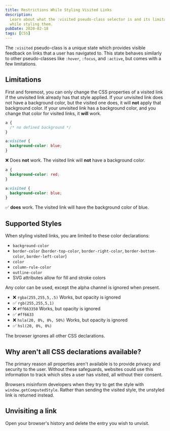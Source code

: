 ```yaml
---
title: Restrictions While Styling Visited Links
description:
  Learn about what the :visited pseudo-class selector is and its limitations
  while styling them.
pubDate: 2020-02-18
tags: [CSS]
---
```


The `:visited` pseudo-class is a unique state which provides visible feedback on
links that a user has navigated to. This state behaves similarly to other
pseudo-classes like `:hover`, `:focus`, and `:active`, but comes with a few
limitations.

## Limitations

First and foremost, you can only change the CSS properties of a visited link if
the unvisited link already has that style applied. If your unvisited link does
not have a background color, but the visited one does, it will **not** apply
that background color. If your unvisited link has a background color, and you
change that color for visited links, it **will** work.

```css
a {
  /* no defined background */
}

a:visited {
  background-color: blue;
}
```

❌ Does **not** work. The visited link will **not** have a background color.

```css
a {
  background-color: red;
}

a:visited {
  background-color: blue;
}
```

✅ **does** work. The visited link will have the background color of blue.

## Supported Styles

When styling visited links, you are limited to these color declarations:

- `background-color`
- `border-color` (`border-top-color`, `border-right-color`,
  `border-bottom-color`, `border-left-color`)
- `color`
- `column-rule-color`
- `outline-color`
- SVG attributes allow for fill and stroke colors

Any color can be used, except the alpha channel is ignored when present.

- ❌ `rgba(255,255,5,.5)` Works, but opacity is ignored
- ✅ `rgb(255,255,5,1)`
- ❌ `#ff663350` Works, but opacity is ignored
- ✅ `#ff6633`
- ❌ `hsla(20, 0%, 0%, 50%)` Works, but opacity is ignored
- ✅ `hsl(20, 0%, 0%)`

The browser ignores all other CSS declarations.

## Why aren't all CSS declarations available?

The primary reason all properties aren't available is to provide privacy and
security to the user. Without these safeguards, websites could use this
information to track which sites a user has visited, all without their consent.

Browsers misinform developers when they try to get the style with
`window.getComputedStyle`. Rather than sending the visited style, the unstyled
link is returned instead.

## Unvisiting a link

Open your browser's history and delete the entry you wish to unvisit.
